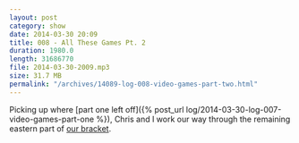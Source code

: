 ```yaml
---
layout: post
category: show
date: 2014-03-30 20:09
title: 008 - All These Games Pt. 2
duration: 1980.0
length: 31686770
file: 2014-03-30-2009.mp3
size: 31.7 MB
permalink: "/archives/14089-log-008-video-games-part-two.html"
---
```



Picking up where [part one left off]({% post_url log/2014-03-30-log-007-video-games-part-one %}), Chris and I work our way through the remaining eastern part of [our bracket](http://f.cl.ly/items/2k2X0X3H1g3o302y2H12/the-log-games-bracket.pdf).
